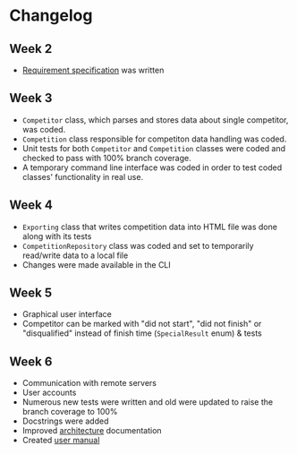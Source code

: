 # Changelog

## Week 2

* [Requirement specification](requirements.md) was written

## Week 3

* `Competitor` class, which parses and stores data about single competitor, was coded.
* `Competition` class responsible for competiton data handling was coded.
* Unit tests for both `Competitor` and `Competition` classes were coded and checked to pass with 100% branch coverage.
* A temporary command line interface was coded in order to test coded classes' functionality in real use.

## Week 4

* `Exporting` class that writes competition data into HTML file was done along with its tests
* `CompetitionRepository` class was coded and set to temporarily read/write data to a local file
* Changes were made available in the CLI

## Week 5

* Graphical user interface
* Competitor can be marked with "did not start", "did not finish" or "disqualified" instead of finish time (`SpecialResult` enum) & tests

## Week 6

* Communication with remote servers
* User accounts
* Numerous new tests were written and old were updated to raise the branch coverage to 100%
* Docstrings were added
* Improved [architecture](architecture.md) documentation
* Created [user manual](manual.md)
